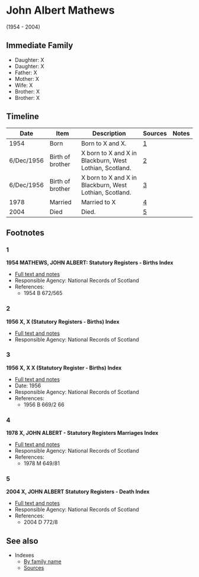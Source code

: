 ﻿---
layout: person
subject_key: i35875756
permalink: /people/i35875756
---

# John Albert Mathews
(1954 - 2004)

## Immediate Family

* Daughter: X
* Daughter: X
* Father: X
* Mother: X
* Wife: X
* Brother: X
* Brother: X

## Timeline

Date | Item | Description | Sources | Notes
---|---|---|---|---
1954 | Born | Born to X and X. | [1](#1) | 
6/Dec/1956 | Birth of brother | X born to X and X in Blackburn, West Lothian, Scotland. | [2](#2) | 
6/Dec/1956 | Birth of brother | X born to X and X in Blackburn, West Lothian, Scotland. | [3](#3) | 
1978 | Married | Married to X  | [4](#4) | 
2004 | Died | Died. | [5](#5) | 

## Footnotes

### 1

**1954 MATHEWS, JOHN ALBERT: Statutory Registers - Births Index**

* [Full text and notes](../sources/@s35341986@-1954-mathews,-john-albert-statutory-registers-births-index.md)
* Responsible Agency: National Records of Scotland
* References: 
  * 1954 B 672/565

### 2

**1956 X, X (Statutory Registers - Births) Index**

* [Full text and notes](../sources/@s89989536@-1956-mathews,-george-statutory-registers-births-index.md)
* Responsible Agency: National Records of Scotland

### 3

**1956 X, X X (Statutory Register - Births) Index**

* [Full text and notes](../sources/@s31243859@-1956-mathews,-robert-fleming-statutory-register-births-index.md)
* Date: 1956
* Responsible Agency: National Records of Scotland
* References: 
  * 1956 B 669/2 66

### 4

**1978 X, JOHN ALBERT - Statutory Registers Marriages Index**

* [Full text and notes](../sources/@s53286741@-1978-mathews,-john-albert-statutory-registers-marriages-index.md)
* Responsible Agency: National Records of Scotland
* References: 
  * 1978 M 649/81

### 5

**2004 X, JOHN ALBERT Statutory Registers - Death Index**

* [Full text and notes](../sources/@s70959444@-2004-mathews,-john-albert-statutory-registers-death-index.md)
* Responsible Agency: National Records of Scotland
* References: 
  * 2004 D 772/8


## See also

- Indexes
  - [By family name](../index-by-family-name.md)
  - [Sources](../index-of-sources-by-title.md)
